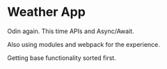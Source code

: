 # Weather App

Odin again. This time APIs and Async/Await.

Also using modules and webpack for the experience.

Getting base functionality sorted first.
